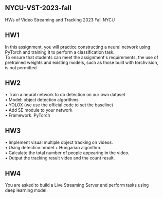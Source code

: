 ## NYCU-VST-2023-fall
HWs of Video Streaming and Tracking 2023 Fall NYCU  
## HW1
In this assignment, you will practice constructing a neural network using PyTorch and training it to perform a classification task.   
To ensure that students can meet the assignment's requirements, the use of pretrained weights and existing models, such as those built with torchvision, is not permitted.
## HW2
• Train a neural network to do detection on our own dataset  
• Model: object detection algorithms  
• YOLOX (we use the official code to set the baseline)  
• Add SE module to your network  
• Framework: PyTorch  
## HW3
• Implement visual multiple object tracking on videos.  
• Using detection model + Hungarian algorithm.  
• Calculate the total number of people appearing in the video.  
• Output the tracking result video and the count result.  
## HW4
You are asked to build a Live Streaming Server and perform tasks using deep learning model.

